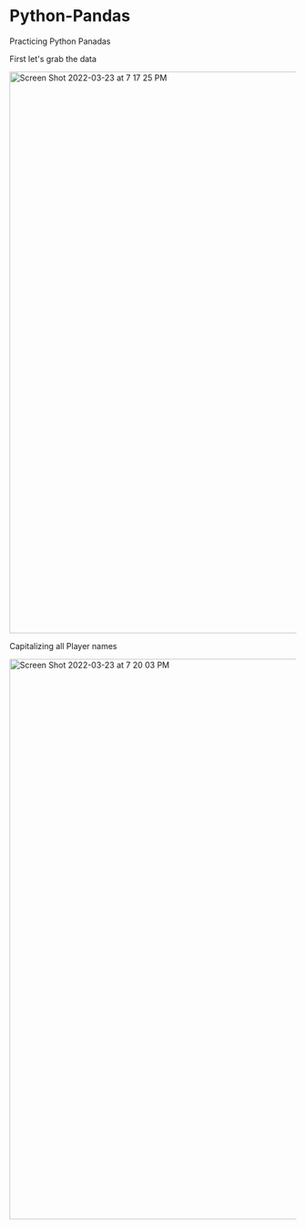 # Python-Pandas

Practicing Python Panadas 

  First let's grab the data
  
<img width="984" alt="Screen Shot 2022-03-23 at 7 17 25 PM" src="https://user-images.githubusercontent.com/61072746/159811945-79311ee9-2800-491b-8d6e-f0d2f893d4fb.png">

  Capitalizing all Player names 
  
 <img width="982" alt="Screen Shot 2022-03-23 at 7 20 03 PM" src="https://user-images.githubusercontent.com/61072746/159812214-8abdc3d2-e4e6-4cbe-9103-72215a338137.png">
